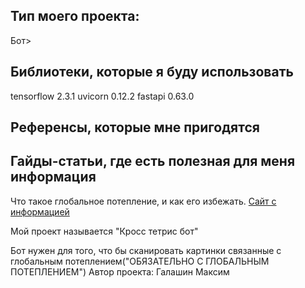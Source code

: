 
## Тип моего проекта:
Бот> 

## Библиотеки, которые я буду использовать
tensorflow 2.3.1
uvicorn 0.12.2
fastapi 0.63.0

## Референсы, которые мне пригодятся


## Гайды-статьи, где есть полезная для меня информация
Что такое глобальное потепление, и как его избежать. [Сайт с информацией](http://www.epa.gov/globalwarming/index.text.html)


Мой проект называется "Кросс тетрис бот"

Бот нужен для того, что бы сканировать картинки связанные с глобальным потеплением("ОБЯЗАТЕЛЬНО С ГЛОБАЛЬНЫМ ПОТЕПЛЕНИЕМ")
Автор проекта: Галашин Максим
